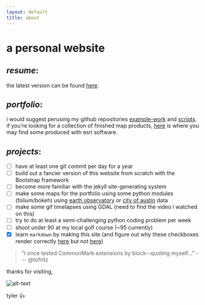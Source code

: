 ```yaml
---
layout: default
title: about
---
```


a personal website
===

_**resume**_:
-

the latest version can be found [here](https://app.box.com/s/u7oxc33fjrroewypys8ynn92knxzbxxs).

_**portfolio**_:
-

 i would suggest perusing my github repositories [example-work](https://github.com/tofritz/example-work) and [scripts](https://github.com/tofritz/scripts).
if you're looking for a collection of finished map products, [here](https://github.com/tofritz/example-work/tree/master/Maps) is where you may find some produced with esri software.

_**projects**_:
-

- [ ] have at least one git commit per day for a year
- [ ] build out a fancier version of this website from scratch with the Bootstrap framework
- [ ] become more familiar with the jekyll site-generating system
- [ ] make some maps for the portfolio using some python modules (folium/bokeh) using [earth observatory](https://eonet.sci.gsfc.nasa.gov/what-is-eonet) or [city of austin](http://austintexas.gov/department/gis-and-maps/gis-data) data
- [ ] make some gif timelapses using GDAL (need to find the video i watched on this)
- [ ] try to do at least a semi-challenging python coding problem per week
- [ ] shoot under 90 at my local golf course (~95 currently)
- [x] learn `markdown` by making this site (and figure out why these checkboxes render correctly [here](https://github.com/tofritz/tofritz.github.io) but not [here](https://tofritz.github.io/))

> "I once tested CommonMark extensions by block--quoting myself..." --- @tofritz

thanks for visiting,

![alt-text](https://avatars2.githubusercontent.com/u/9016001?s=400&u=e577f5ffdde59e630b7d853734d1cb3817864fdf&v=4)

tyler :+1: